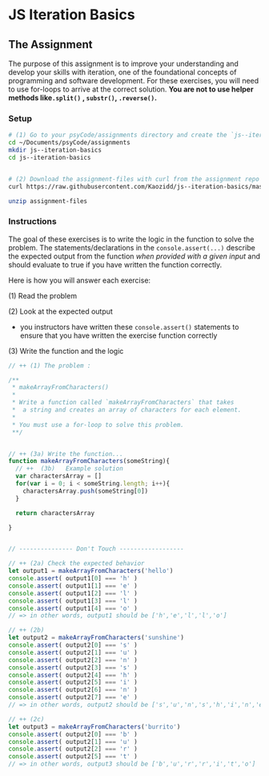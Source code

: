 # JS Iteration Basics

## The Assignment

The purpose of this assignment is to improve your understanding and develop your skills with iteration, one of the foundational concepts of programming and software development. For these exercises, you will need to use for-loops to arrive at the correct solution. **You are not to use helper methods like`.split()` , `substr()`, `.reverse()`.**


### Setup
```sh
# (1) Go to your psyCode/assignments directory and create the `js--iteration-basics` folder for this assignment
cd ~/Documents/psyCode/assignments
mkdir js--iteration-basics
cd js--iteration-basics


# (2) Download the assignment-files with curl from the assignment repo and unzip
curl https://raw.githubusercontent.com/Kaozidd/js--iteration-basics/master/assignment-files.zip > assignment-files.zip

unzip assignment-files
```

### Instructions

The goal of these exercises is to write the logic in the function to solve the problem.   The statements/declarations in the `console.assert(...)` describe the expected output from the function *when provided with a given input* and should evaluate to true if you have written the function correctly.

Here is how you will answer each exercise:

(1) Read the problem

(2) Look at the expected output
- you instructors have written these `console.assert()` statements to ensure that you have written the exercise function correctly

(3) Write the function and the logic

```js
// ++ (1) The problem :

/**
 * makeArrayFromCharacters()
 *
 * Write a function called `makeArrayFromCharacters` that takes
 *  a string and creates an array of characters for each element.
 *
 * You must use a for-loop to solve this problem.
 **/


// ++ (3a) Write the function...
function makeArrayFromCharacters(someString){
  // ++  (3b)   Example solution
  var charactersArray = []
  for(var i = 0; i < someString.length; i++){
    charactersArray.push(someString[0])
  }

  return charactersArray

}


// --------------- Don't Touch ------------------

// ++ (2a) Check the expected behavior
let output1 = makeArrayFromCharacters('hello')
console.assert( output1[0] === 'h' )
console.assert( output1[1] === 'e' )
console.assert( output1[2] === 'l' )
console.assert( output1[3] === 'l' )
console.assert( output1[4] === 'o' )
// => in other words, output1 should be ['h','e','l','l','o']

// ++ (2b)
let output2 = makeArrayFromCharacters('sunshine')
console.assert( output2[0] === 's' )
console.assert( output2[1] === 'u' )
console.assert( output2[2] === 'n' )
console.assert( output2[3] === 's' )
console.assert( output2[4] === 'h' )
console.assert( output2[5] === 'i' )
console.assert( output2[6] === 'n' )
console.assert( output2[7] === 'e' )
// => in other words, output2 should be ['s','u','n','s','h','i','n','e']

// ++ (2c)
let output3 = makeArrayFromCharacters('burrito')
console.assert( output2[0] === 'b' )
console.assert( output2[1] === 'u' )
console.assert( output2[2] === 'r' )
console.assert( output2[5] === 't' )
// => in other words, output3 should be ['b','u','r','r','i','t','o']

```
